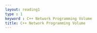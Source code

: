 ```yaml
---
layout: reading1
type : 1
keyword : C++ Network Programming Volume
title: C++ Network Programming Volume
---
```

